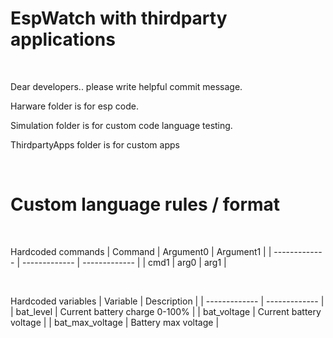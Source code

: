 # EspWatch with thirdparty applications

<br />

Dear developers.. please write helpful commit message.

Harware folder is for esp code.

Simulation folder is for custom code language testing.

ThirdpartyApps folder is for custom apps

<br />

# Custom language rules / format

<br />

Hardcoded commands
| Command  | Argument0  | Argument1  |
| ------------- | ------------- | ------------- |
| cmd1  | arg0 | arg1 |

<br />

Hardcoded variables
| Variable  | Description  |
| ------------- | ------------- |
| bat_level  | Current battery charge 0-100% |
| bat_voltage  | Current battery voltage  |
| bat_max_voltage  | Battery max voltage  |